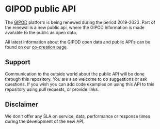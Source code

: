 # GIPOD public API
The [GIPOD](https://www.vlaanderen.be/digitaal-vlaanderen/onze-oplossingen/generiek-informatieplatform-openbaar-domein-gipod) platform is being renewed during the period 2019-2023. Part of the renewal is a new public api, where the GIPOD information is made available to the public as open data.

All latest information about the GIPOD open data and public API's can be found on our [co-creation page](https://vlaamseoverheid.atlassian.net/wiki/spaces/NGC/pages/6149669482/Open+data+-+public+API).



## Support

Communication to the outside world about the public API will be done through this repository. You are also welcome to do suggestions or ask questions. If you wish you can add code examples on using this API to this repository using pull requests, or provide links.

## Disclaimer

We don't offer any SLA on service, data, performance or response times during the development of the new API.
